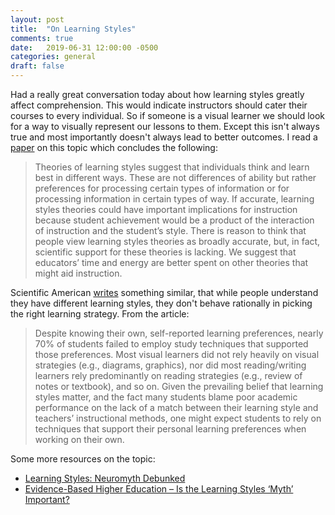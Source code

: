 ```yaml
---
layout: post
title:  "On Learning Styles"
comments: true
date:   2019-06-31 12:00:00 -0500
categories: general
draft: false
---
```


Had a really great conversation today about how learning styles greatly affect comprehension. This would indicate instructors should cater their courses to every individual. So if someone is a visual learner we should look for a way to visually represent our lessons to them. Except this isn't always true and most importantly doesn't always lead to better outcomes. I read a [paper](https://career.ucsf.edu/sites/career.ucsf.edu/files/Article%20UCSF%20SEJC%20January%202017.pdf) on this topic which concludes the following:

> Theories of learning styles suggest that individuals think and learn best in different ways. These are not differences of ability but rather preferences for processing certain types of information or for processing information in certain types of way. If accurate, learning styles theories could have important implications for instruction because student achievement would be a product of the interaction of instruction and the student’s style. There is reason to think that people view learning styles theories as broadly accurate, but, in fact, scientific support for these theories is lacking. We suggest that educators’ time and energy are better spent on other theories that might aid instruction.

Scientific American [writes](https://www.scientificamerican.com/article/the-problem-with-learning-styles/) something similar, that while people understand they have different learning styles, they don't behave rationally in picking the right learning strategy. From the article:

> Despite knowing their own, self-reported learning preferences, nearly 70% of students failed to employ study techniques that supported those preferences. Most visual learners did not rely heavily on visual strategies (e.g., diagrams, graphics), nor did most reading/writing learners rely predominantly on reading strategies (e.g., review of notes or textbook), and so on. Given the prevailing belief that learning styles matter, and the fact many students blame poor academic performance on the lack of a match between their learning style and teachers’ instructional methods, one might expect students to rely on techniques that support their personal learning preferences when working on their own.

Some more resources on the topic:
* [Learning Styles: Neuromyth Debunked](https://buildingrti.utexas.org/resource-pages/learning-styles-neuromyth-debunked)
* [Evidence-Based Higher Education – Is the Learning Styles ‘Myth’ Important?](https://www.ncbi.nlm.nih.gov/pmc/articles/PMC5366351/)